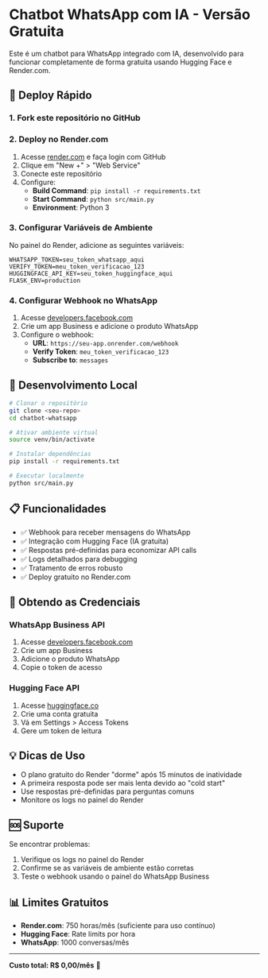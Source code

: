 # Chatbot WhatsApp com IA - Versão Gratuita

Este é um chatbot para WhatsApp integrado com IA, desenvolvido para funcionar completamente de forma gratuita usando Hugging Face e Render.com.

## 🚀 Deploy Rápido

### 1. Fork este repositório no GitHub

### 2. Deploy no Render.com
1. Acesse [render.com](https://render.com) e faça login com GitHub
2. Clique em "New +" > "Web Service"
3. Conecte este repositório
4. Configure:
   - **Build Command**: `pip install -r requirements.txt`
   - **Start Command**: `python src/main.py`
   - **Environment**: Python 3

### 3. Configurar Variáveis de Ambiente
No painel do Render, adicione as seguintes variáveis:

```
WHATSAPP_TOKEN=seu_token_whatsapp_aqui
VERIFY_TOKEN=meu_token_verificacao_123
HUGGINGFACE_API_KEY=seu_token_huggingface_aqui
FLASK_ENV=production
```

### 4. Configurar Webhook no WhatsApp
1. Acesse [developers.facebook.com](https://developers.facebook.com)
2. Crie um app Business e adicione o produto WhatsApp
3. Configure o webhook:
   - **URL**: `https://seu-app.onrender.com/webhook`
   - **Verify Token**: `meu_token_verificacao_123`
   - **Subscribe to**: `messages`

## 🔧 Desenvolvimento Local

```bash
# Clonar o repositório
git clone <seu-repo>
cd chatbot-whatsapp

# Ativar ambiente virtual
source venv/bin/activate

# Instalar dependências
pip install -r requirements.txt

# Executar localmente
python src/main.py
```

## 📋 Funcionalidades

- ✅ Webhook para receber mensagens do WhatsApp
- ✅ Integração com Hugging Face (IA gratuita)
- ✅ Respostas pré-definidas para economizar API calls
- ✅ Logs detalhados para debugging
- ✅ Tratamento de erros robusto
- ✅ Deploy gratuito no Render.com

## 🔑 Obtendo as Credenciais

### WhatsApp Business API
1. Acesse [developers.facebook.com](https://developers.facebook.com)
2. Crie um app Business
3. Adicione o produto WhatsApp
4. Copie o token de acesso

### Hugging Face API
1. Acesse [huggingface.co](https://huggingface.co)
2. Crie uma conta gratuita
3. Vá em Settings > Access Tokens
4. Gere um token de leitura

## 💡 Dicas de Uso

- O plano gratuito do Render "dorme" após 15 minutos de inatividade
- A primeira resposta pode ser mais lenta devido ao "cold start"
- Use respostas pré-definidas para perguntas comuns
- Monitore os logs no painel do Render

## 🆘 Suporte

Se encontrar problemas:
1. Verifique os logs no painel do Render
2. Confirme se as variáveis de ambiente estão corretas
3. Teste o webhook usando o painel do WhatsApp Business

## 📊 Limites Gratuitos

- **Render.com**: 750 horas/mês (suficiente para uso contínuo)
- **Hugging Face**: Rate limits por hora
- **WhatsApp**: 1000 conversas/mês

---

**Custo total: R$ 0,00/mês** 🎉

